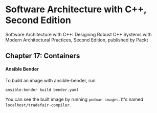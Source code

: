 # Software Architecture with C++, Second Edition

Software Architecture with C++: Designing Robust C++ Systems with Modern Architectural Practices, Second Edition, published by Packt

## Chapter 17: Containers

#### Ansible Bender

To build an image with ansible-bender, run

```bash
ansible-bender build bender.yaml
```

You can see the built image by running `podman images`. It's named `localhost/tradefair-compiler`.
